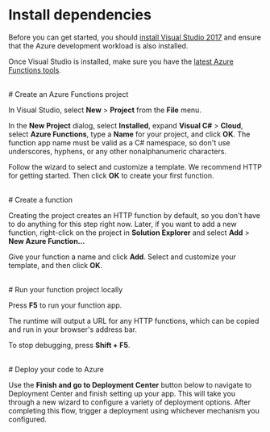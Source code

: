 # Install dependencies

Before you can get started, you should [install Visual Studio 2017](https://go.microsoft.com/fwlink/?linkid=2016389) and ensure that the Azure development workload is also installed.

Once Visual Studio is installed, make sure you have the [latest Azure Functions tools](https://go.microsoft.com/fwlink/?linkid=2016394).

<br/>
# Create an Azure Functions project

In Visual Studio, select **New** > **Project** from the **File** menu.

In the **New Project** dialog, select **Installed**, expand **Visual C#** > **Cloud**, select **Azure Functions**, type a **Name** for your project, and click **OK**. The function app name must be valid as a C# namespace, so don't use underscores, hyphens, or any other nonalphanumeric characters.

Follow the wizard to select and customize a template. We recommend HTTP for getting started. Then click **OK** to create your first function.

<br/>
# Create a function

Creating the project creates an HTTP function by default, so you don't have to do anything for this step right now. Later, if you want to add a new function, right-click on the project in **Solution Explorer** and select **Add** > **New Azure Function…**

Give your function a name and click **Add**. Select and customize your template, and then click **OK**.

<br/>
# Run your function project locally

Press **F5** to run your function app.

The runtime will output a URL for any HTTP functions, which can be copied and run in your browser's address bar.

To stop debugging, press **Shift + F5**.

<br/>
# Deploy your code to Azure

Use the **Finish and go to Deployment Center** button below to navigate to Deployment Center and finish setting up your app. This will take you through a new wizard to configure a variety of deployment options. After completing this flow, trigger a deployment using whichever mechanism you configured.